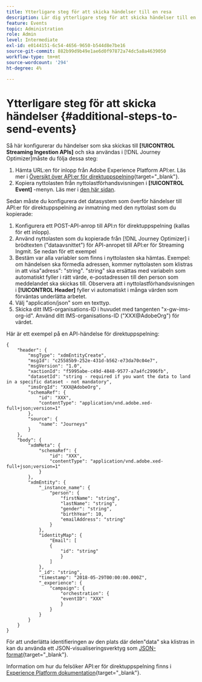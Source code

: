 ```yaml
---
title: Ytterligare steg för att skicka händelser till en resa
description: Lär dig ytterligare steg för att skicka händelser till en resa
feature: Events
topic: Administration
role: Admin
level: Intermediate
exl-id: e0144151-6c54-4656-9650-b544d8e7be16
source-git-commit: 882b99d9b49e1ae6d0f97872a74dc5a8a4639050
workflow-type: tm+mt
source-wordcount: '294'
ht-degree: 4%

---
```


# Ytterligare steg för att skicka händelser {#additional-steps-to-send-events}

Så här konfigurerar du händelser som ska skickas till **[!UICONTROL Streaming Ingestion APIs]** och ska användas i [!DNL Journey Optimizer]måste du följa dessa steg:

1. Hämta URL:en för inlopp från Adobe Experience Platform API:er. Läs mer i [Översikt över API:er för direktuppspelning](https://experienceleague.adobe.com/docs/experience-platform/ingestion/streaming/overview.html?lang=sv){target=&quot;_blank&quot;}.
1. Kopiera nyttolasten från nyttolastförhandsvisningen i **[!UICONTROL Event]** -menyn. Läs mer i [den här sidan](../event/about-creating.md#define-the-payload-fields).

Sedan måste du konfigurera det datasystem som överför händelser till API:er för direktuppspelning av inmatning med den nyttolast som du kopierade:

1. Konfigurera ett POST-API-anrop till API:n för direktuppspelning (kallas för ett inlopp).
1. Använd nyttolasten som du kopierade från [!DNL Journey Optimizer] i brödtexten (&quot;dataavsnittet&quot;) för API-anropet till API:er för Streaming Ingmit. Se nedan för ett exempel
1. Bestäm var alla variabler som finns i nyttolasten ska hämtas. Exempel: om händelsen ska förmedla adressen, kommer nyttolasten som klistras in att visa&quot;adress&quot;: &quot;string&quot;. &quot;string&quot; ska ersättas med variabeln som automatiskt fyller i rätt värde, e-postadressen till den person som meddelandet ska skickas till. Observera att i nyttolastförhandsvisningen i **[!UICONTROL Header]** fyller vi automatiskt i många värden som förväntas underlätta arbetet.
1. Välj &quot;application/json&quot; som en texttyp.
1. Skicka ditt IMS-organisations-ID i huvudet med tangenten &quot;x-gw-ims-org-id&quot;. Använd ditt IMS-organisations-ID (&quot;XXX@AdobeOrg&quot;) för värdet.

Här är ett exempel på en API-händelse för direktuppspelning:

```
{
    "header": {
        "msgType": "xdmEntityCreate",
        "msgId": "c25585b9-252e-431d-b562-e73da70c04e7",
        "msgVersion": "1.0",
        "xactionId": "f5995abe-c49d-4848-9577-a7a4fc2996fb",
        "datasetId": "string - required if you want the data to land in a specific dataset - not mandatory",
        "imsOrgId": "XXX@AdobeOrg",
        "schemaRef": {
            "id": "XXX",
            "contentType": "application/vnd.adobe.xed-full+json;version=1"
        },
        "source": {
            "name": "Journeys"
        }
    },
    "body": {
        "xdmMeta": {
            "schemaRef": {
                "id": "XXX",
                "contentType": "application/vnd.adobe.xed-full+json;version=1"
            }
        },
        "xdmEntity": {
            "_instance_name": {
                "person": {
                    "firstName": "string",
                    "lastName": "string",
                    "gender": "string",
                    "birthYear": 10,
                    "emailAddress": "string"
                }
            },
            "identityMap": {
                "Email": [
                {
                    "id": "string"
                    }
                ]
            },
            "_id": "string",
            "timestamp": "2018-05-29T00:00:00.000Z",
            "_experience": {
                "campaign": {
                    "orchestration": {
                    "eventID": "XXX"
                    }
                }
            }
        }
    }
}
```

För att underlätta identifieringen av den plats där delen&quot;data&quot; ska klistras in kan du använda ett JSON-visualiseringsverktyg som [JSON-format](https://jsonformatter.curiousconcept.com){target=&quot;_blank&quot;}.

Information om hur du felsöker API:er för direktuppspelning finns i [Experience Platform dokumentation](https://experienceleague.adobe.com/docs/experience-platform/ingestion/streaming/troubleshooting.html){target=&quot;_blank&quot;}.
